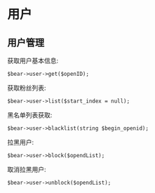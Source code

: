 # 用户

## 用户管理

获取用户基本信息:

```
$bear->user->get($openID);
```

获取粉丝列表:

```
$bear->user->list($start_index = null);
```

黑名单列表获取:

```text
$bear->user->blacklist(string $begin_openid);
```

拉黑用户:

```text
$bear->user->block($opendList);
```

取消拉黑用户:

```text
$bear->user->unblock($opendList);
```

